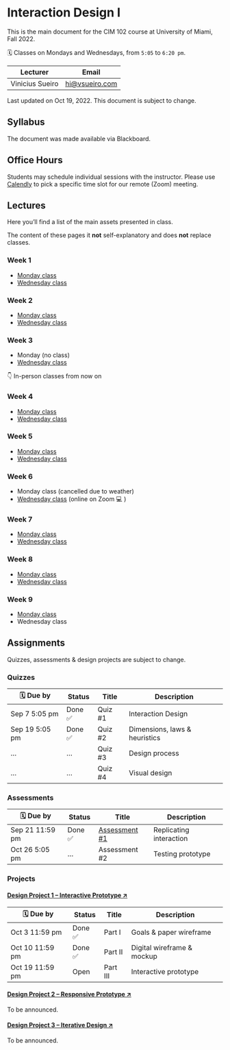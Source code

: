 # Interaction Design I

This is the main document for the CIM 102 course at University of Miami, Fall 2022.

🗓 Classes on Mondays and Wednesdays, from `5:05` to `6:20 pm`.

Lecturer | Email
---|---
Vinicius Sueiro | hi@vsueiro.com

Last updated on Oct 19, 2022. This document is subject to change.

## Syllabus
The document was made available via Blackboard.

## Office Hours
Students may schedule individual sessions with the instructor. Please use [Calendly](https://calendly.com/vsueiro/office-hours) to pick a specific time slot for our remote (Zoom) meeting.

## Lectures
Here you’ll find a list of the main assets presented in class.

The content of these pages it **not** self-explanatory and does **not** replace classes.

### Week 1
- [Monday class](Lectures/week1-A)
- [Wednesday class](Lectures/week1-B)

### Week 2
- [Monday class](Lectures/week2-A)
- [Wednesday class](Lectures/week2-B)

### Week 3
- Monday (no class)
- [Wednesday class](Lectures/week3-B)

👇 In-person classes from now on

### Week 4 
- [Monday class](Lectures/week4-A)
- [Wednesday class](Lectures/week4-B)

### Week 5
- [Monday class](Lectures/week5-A)
- [Wednesday class](Lectures/week5-B)

### Week 6
- Monday class (cancelled due to weather)
- [Wednesday class](Lectures/week6-B) (online on Zoom 💻 )

### Week 7
- [Monday class](Lectures/week7-A)
- [Wednesday class](Lectures/week7-B)

### Week 8
- [Monday class](Lectures/week8-A)
- [Wednesday class](Lectures/week8-B)

### Week 9
- [Monday class](Lectures/week9-A)
- Wednesday class

## Assignments

Quizzes, assessments & design projects are subject to change.

### Quizzes

🗓 Due by|Status|Title|Description
---|---|---|---
Sep 7 5:05 pm|Done ✅|Quiz #1|Interaction Design
Sep 19 5:05 pm|Done ✅|Quiz #2|Dimensions, laws & heuristics
…|…|Quiz #3|Design process
…|…|Quiz #4|Visual design

### Assessments

🗓 Due by|Status|Title|Description
---|---|---|---
Sep 21 11:59 pm|Done ✅|[Assessment #1](Assignments/assessment-1.pdf)|Replicating interaction
Oct 26 5:05 pm|…|Assessment #2|Testing prototype

### Projects

#### [Design Project 1 – Interactive Prototype ↗](Assignments/design-project-1.pdf)

🗓 Due by|Status|Title|Description
---|---|---|---
Oct 3 11:59 pm|Done ✅|Part I|Goals & paper wireframe
Oct 10 11:59 pm|Done ✅|Part II|Digital wireframe & mockup
Oct 19 11:59 pm|Open|Part III|Interactive prototype

#### [Design Project 2 – Responsive Prototype ↗](Assignments/design-project-2.pdf)

To be announced.

#### [Design Project 3 – Iterative Design ↗](Assignments/design-project-3.pdf)

To be announced.
